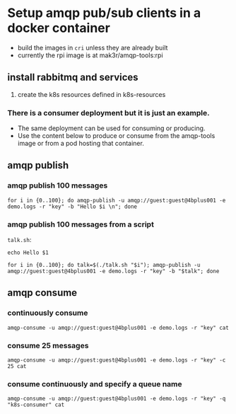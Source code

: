 
# Setup amqp pub/sub clients in a docker container
* build the images in `cri` unless they are already built
* currently the rpi image is at mak3r/amqp-tools:rpi

## install rabbitmq and services
1. create the k8s resources defined in k8s-resources
### There is a consumer deployment but it is just an example.
* The same deployment can be used for consuming or producing.
* Use the content below to produce or consume from the amqp-tools image or from a pod hosting that container.


## amqp publish
### amqp publish 100 messages
`for i in {0..100}; do amqp-publish -u amqp://guest:guest@4bplus001 -e demo.logs -r "key" -b "Hello $i \n"; done`

### amqp publish 100 messages from a script
`talk.sh`:
```
echo Hello $1
```
`for i in {0..100}; do talk=$(./talk.sh "$i"); amqp-publish -u amqp://guest:guest@4bplus001 -e demo.logs -r "key" -b "$talk"; done`

## amqp consume
### continuously consume
`amqp-consume -u amqp://guest:guest@4bplus001 -e demo.logs -r "key" cat`
### consume 25 messages
`amqp-consume -u amqp://guest:guest@4bplus001 -e demo.logs -r "key" -c 25 cat`
### consume continuously and specify a queue name
`amqp-consume -u amqp://guest:guest@4bplus001 -e demo.logs -r "key" -q "k8s-consumer" cat`


